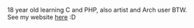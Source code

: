 18 year old learning C and PHP, also artist and Arch user BTW.     
See my website [here](https://yazoinkywoinky.neocities.org) :D
